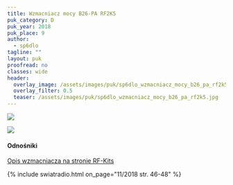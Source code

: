 ```yaml
---
title: Wzmacniacz mocy B26-PA RF2K5
puk_category: D
puk_year: 2018
puk_place: 9
author: 
  - sp6dlo
tagline: ""
layout: puk
proofread: no
classes: wide
header:
  overlay_image: /assets/images/puk/sp6dlo_wzmacniacz_mocy_b26_pa_rf2k5.jpg
  overlay_filter: 0.5
  teaser: /assets/images/puk/sp6dlo_wzmacniacz_mocy_b26_pa_rf2k5.jpg
---
```






 



![](assets/data/img/projects/2018-9-0.jpg) 


![](assets/img/work-in-progress.jpg) 


#### Odnośniki

[Opis wzmacniacza na stronie RF-Kits](https://rf-kit.de/index.php)

 



{% include swiatradio.html on_page="11/2018 str. 46-48" %}

 





 


